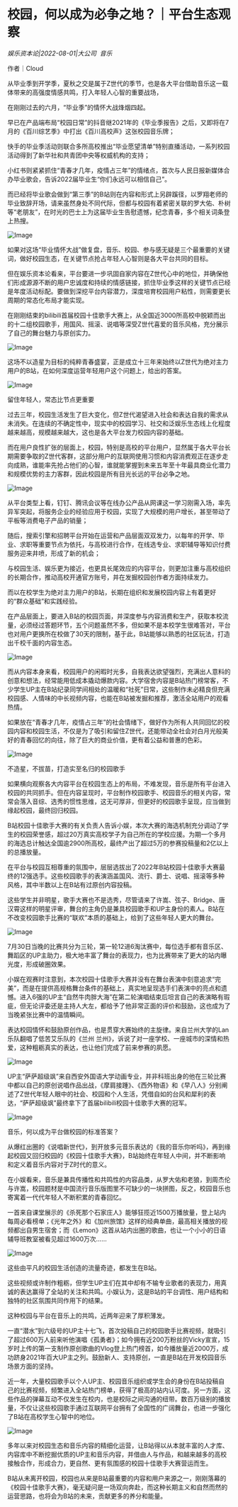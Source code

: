 # 校园，何以成为必争之地？｜平台生态观察

*娱乐资本论|2022-08-01|大公司 
                                                音乐*

作者｜Cloud

从毕业季到开学季，夏秋之交是属于Z世代的季节，也是各大平台借助音乐这一载体带来的高强度情感共鸣，打入年轻人心智的重要战场，

在刚刚过去的六月，“毕业季”的情怀大战烽烟四起。

早已在产品端布局“校园日常”的抖音继2021年的《毕业季报告》之后，又即将在7月的《百川综艺季》中打出《百川高校声》这张校园音乐牌；

快手的毕业季活动则联合多所高校推出“毕业愿望清单”特别直播活动，一系列校园活动得到了新华社和共青团中央等权威机构的支持；

小红书则紧紧抓住“青春才几年，疫情占三年”的情绪点，首次与人民日报新媒体合办毕业歌会，告诉2022届毕业生“你们永远可以相信自己”。

而已经将毕业歌会做到“第三季”的B站则在内容和形式上另辟蹊径，以罗翔老师的毕业致辞开场，请来虽然身处不同代际，但都与校园有着紧密关联的罗大佑、朴树等“老朋友”，在时光的巴士上为这届毕业生告慰遗憾，纪念青春，多个相关词条登上热搜。

![Image](https://p3.toutiaoimg.com/img/tos-cn-i-qvj2lq49k0/3bd007df217249cb9342572f1d934db9~tplv-tt-shrink:640:0.image)

如果对这场“毕业情怀大战”做复盘，音乐、校园、参与感无疑是三个最重要的关键词，做好校园生态，在关键节点抢占年轻人心智则是各大平台共同的目标。

但在娱乐资本论看来，平台要进一步巩固自家内容在Z世代心中的地位，并确保他们形成源源不断的用户忠诚度和持续的情感链接，抓住毕业季这样的关键节点已经是年度活动标配。要做到深挖平台内容潜力，深度培育校园用户粘性，则需要更长周期的常态化布局才能实现。

在刚刚结束的bilibili首届校园十佳歌手大赛上，从全国近3000所高校中脱颖而出的十二组校园歌手，用国风、摇滚、说唱等深受Z世代喜爱的音乐风格，充分展示了自己的舞台魅力与原创实力。

![Image](https://p26.toutiaoimg.com/img/tos-cn-i-qvj2lq49k0/b641c46f569c46ad8cf1f6753c15e538~tplv-tt-shrink:640:0.image)

这场不以造星为目标的纯粹青春盛宴，正是成立十三年来始终以Z世代为绝对主力用户的B站，在如何深度运营年轻用户这个问题上，给出的答案。

![Image](https://p9.toutiaoimg.com/img/tos-cn-i-qvj2lq49k0/daaf8022ae744e7d83869dd56d87c6c2~tplv-tt-shrink:640:0.image)

留住年轻人，常态比节点更重要

过去三年，校园生活发生了巨大变化，但Z世代渴望进入社会和表达自我的需求从未消失。在连续的不确定性中，现实中的校园学习、社交和泛娱乐生态线上化程度越来越高，规模越来越大，这也是各大平台发力校园内容的基础。

而在用户良性扩张的层面上，校园，特别是高校的平台用户，显然属于各大平台长期需要争取的Z世代客群，这部分用户的互联网使用习惯和内容消费观正在逐步走向成熟，谁能率先抢占他们的心智，谁就能掌握到未来五年至十年最具商业化潜力和规模优势的主力客群，因此校园是所有目光长远的平台必争之地。

![Image](https://p6.toutiaoimg.com/img/tos-cn-i-qvj2lq49k0/be45fdadf4f3411785374688f1dcd4ce~tplv-tt-shrink:640:0.image)

从平台类型上看，钉钉、腾讯会议等在线办公产品从网课这一学习刚需入场，率先异军突起，将服务企业的经验应用于校园，实现了大规模的用户增长，甚至带动了平板等消费电子产品的销量；

随后，搜索引擎和招聘平台开始在运营和产品层面双双发力，以每年的开学、毕业、求职等重要节点为依托，与高校进行合作，在线选专业、求职辅导等知识付费服务迎来井喷，形成了新的机会；

与校园生活、娱乐更为接近，也更具长尾效应的内容平台，则更加注重与高校组织的长期合作，推动高校开通官方账号，并在发掘校园创作者方面持续发力。

而以在校学生为绝对主力用户的B站，长期在组织和发展校园内容上有着更好的“群众基础”和实践经验。

在产品层面上，要进入B站的校园页面，并深度参与内容消费和生产，获取本校流量，必须经过答题环节，五个问题虽然不多，但如果不是本校学生很难答对，平台也对用户更换所在校做了30天的限制，基于此，B站能够以熟悉的社区玩法，打造出千校千面的内容生态。

![Image](https://p6.toutiaoimg.com/img/tos-cn-i-qvj2lq49k0/a4d92f0f17f94c5691cabbad252ed8c1~tplv-tt-shrink:640:0.image)

而从内容本身来看，校园用户的闲暇时光多，自我表达欲望强烈，充满出人意料的创意和想法，经常能用低成本撬动爆款内容。大学宿舍内容是B站热门榜常客，不少学生UP主在B站纪录同学间相处的温暖和“社死”日常，这些制作未必精良但充满校园感、人情味的中长视频内容，也能在B站被发掘和推荐，激活全站用户的观看热情。

如果放在“青春才几年，疫情占三年”的社会情绪下，做好作为所有人共同回忆的校园内容和校园生活，不仅是为了吸引和留住Z世代，还能带动全社会对白月光般美好的青春回忆的向往，除了巨大的商业价值，更有着公益和普惠的色彩。

![Image](https://p3.toutiaoimg.com/img/tos-cn-i-qvj2lq49k0/134001313341424baa00101d2457ae53~tplv-tt-shrink:640:0.image)

不造星，不拔苗，打造实至名归的校园歌手

如果横向观察各大内容平台在校园生态上的布局，不难发现，音乐是所有平台进入校园的共同抓手。但在内容呈现时，平台制作校园歌手、校园音乐的相关内容，常常会落入音综、选秀的惯性思维，这无可厚非，但更好的校园歌手呈现，应当做到缘起校园，最终回归校园。

B站校园十佳歌手大赛的有关负责人告诉小娱，本次大赛的海选机制充分调动了学生的校园荣誉感，超过20万真实高校学子为自己所在的学校应援。为期一个多月的海选总计触达全国逾2900所高校，最终产出了超过5万的参赛投稿量和2亿以上的总播放量。

在平台与校园互相尊重的氛围中，层层选拔出了2022年B站校园十佳歌手大赛最终的12强选手。这些校园歌手的表演涵盖国风、流行、爵士、说唱、摇滚等多种风格，其中半数以上在B站有过原创内容投稿。

这些学生并非明星，歌手大赛也不是选秀，尽管请来了许嵩、弦子、Bridge、唐汉霄这样的明星评审，舞台的主角仍是兼具校园歌手和UP主身份的素人。B站在不改变校园歌手比赛的“联欢”本质的基础上，给到了这些年轻人更大的舞台。

![Image](https://p26.toutiaoimg.com/img/tos-cn-i-qvj2lq49k0/8bb7fc007a0143eeb4e57161834a6baa~tplv-tt-shrink:640:0.image)

7月30日当晚的比赛共分为三轮，第一轮12进6淘汰赛中，每位选手都有音乐区、舞蹈区的UP主助力，极大地丰富了舞台的表现力，也为比赛带来了更大的站内曝光度，形成破圈效果。

小娱在观赛时注意到，本次校园十佳歌手大赛并没有在舞台表演中刻意追求“完美”，而是在提供高规格舞台条件的基础上，真实地呈现选手们表演中的亮点和遗憾。进入6强的UP主“自然牛肉胖大海”在第二轮演唱结束后坦言自己的表演略有瑕疵，但无论评委还是主持人大左，都给予了他非常正面的评价和鼓励，这也成为了当晚紧张比赛中的温情瞬间。

表达校园情怀和鼓励原创作品，也是贯穿大赛始终的主旋律。来自兰州大学的Lan乐队翻唱了低苦艾乐队的《兰州 兰州》，诉说了对一座学校、一座城市的深情和热爱，这种粗粝真实的表达，也让他们完成了前来参赛的夙愿。

![Image](https://p26.toutiaoimg.com/img/tos-cn-i-qvj2lq49k0/b9b1b6ba45df461ca099ae2f102601e0~tplv-tt-shrink:640:0.image)

UP主“萨萨超级飒”来自西安外国语大学动画专业，并非科班出身的他在三轮比赛中都以自己的原创说唱作品出战，《摩肩接踵》、《西外物语》和《早八人》分别阐述了Z世代年轻人眼中的社会、校园和个人生活，凭借自如的台风和犀利的表达，“萨萨超级飒”最终拿下了首届bilibili校园十佳歌手大赛的冠军。

![Image](https://p3.toutiaoimg.com/img/tos-cn-i-qvj2lq49k0/556ace95f8114de3bff48bc2ed13c306~tplv-tt-shrink:640:0.image)

音乐，何以成为平台做校园的标准答案？

从爆红出圈的《说唱新世代》，到开放多元音乐表达的《我的音乐你听吗》，再到缘起校园又回归校园的《校园十佳歌手大赛》，B站始终在年轻人中间，并不断影响和定义着音乐内容对于Z时代的意义。

在小娱看来，音乐是兼具传播性和共鸣性的内容品类，从罗大佑和老狼，到周杰伦与许嵩，校园题材是中国流行音乐版图里不可缺少的一块拼图，反之，校园音乐也寄寓着一代代年轻人不断积累的青春回忆。

一首来自课堂展示的《杀死那个石家庄人》能够狂揽近1500万播放量，登上站内每周必看榜单；《光年之外》和《加州旅馆》这样的经典单曲，最高相关播放的视频都出自男生宿舍；而《Lemon》这首从站内出圈的歌曲，也让一个小小的日语辅导班教室被看见超过1600万次……

![Image](https://p3.itoutiaoimg.com/img/tos-cn-i-qvj2lq49k0/c219dfff20a44d5cb2c455be38a23f21~tplv-tt-shrink:640:0.image)

这些由平凡的校园生活创造的流量奇迹，都发生在B站。

这些视频或许制作粗粝，但学生UP主们在其中却有不输专业歌者的表现力，用真诚的表达赢得了全站的关注和共鸣。小娱认为，这是B站的平台调性、用户结构和独特的社区氛围共同作用下的结果。

这种校园与平台在音乐上的共鸣，近两年迎来了厚积薄发。

一直“潜水”到六级号的UP主十七飞，首次投稿自己的校园歌手比赛视频，就吸引了超过600万人前来听他演唱《孤勇者》；如今拥有近200万粉丝的Vicky宣宣，15岁时上传的第一支制作原创歌曲的Vlog登上热门榜首，如今播放量近2000万，成功跻身2021年百大UP主之列。鼓励新人、支持原创，一直是B站在开发校园音乐场景方面的坚持。

近一年，大量校园歌手以个人UP主、校园音乐组织或学生会的身份在B站投稿自己的比赛视频，频繁进入全站热门榜单，获得了极高的站内认可度。另一方面，这些作品的弹幕互动不仅发生在校内，也是校际之间沟通的纽带。数百万级别的播放量，不仅让这些校园歌手通过互联网平台拥有了全国性的广阔舞台，也进一步强化了B站在高校学生心智中的地位。

![Image](https://p26.toutiaoimg.com/img/tos-cn-i-qvj2lq49k0/428c9e9811d64790960a2e4eca7650a1~tplv-tt-shrink:640:0.image)

多年以来对校园生态和音乐内容的精细化运营，让B站得以从本就丰富的人才库、内容库中不断挖掘优质的UP主和音乐内容，并借由人与作品，和越来越多的高校接触合作，形成合力，更自然、更有氛围感的校园十佳歌手大赛营运而生。

B站从未离开校园，校园也从来是B站最重要的内容和用户来源之一，刚刚落幕的《校园十佳歌手大赛》，毫无疑问是一场双向奔赴，而这种长期主义和自然而然的运营思路，也将会为B站的未来，贡献更多的养分和能量。

